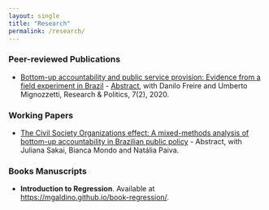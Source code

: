 ```yaml
---
layout: single
title: "Research"
permalink: /research/
---
```

### Peer-reviewed Publications
- [Bottom-up accountability and public service provision: Evidence from a field experiment in Brazil](#) - [Abstract](https://journals.sagepub.com/doi/full/10.1177/2053168020914444), with Danilo Freire and Umberto Mignozzetti, Research & Politics, 7(2), 2020.


### Working Papers
- [The Civil Society Organizations effect: A mixed-methods analysis of bottom-up accountability in Brazilian public policy](#) - Abstract, with Juliana Sakai, Bianca Mondo and Natália Paiva.

### Books Manuscripts
- **Introduction to Regression**. Available at https://mgaldino.github.io/book-regression/.


